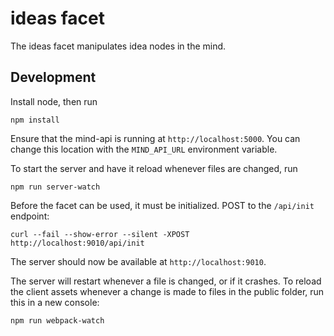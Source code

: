 # ideas facet
The ideas facet manipulates idea nodes in the mind. 

## Development

Install node, then run
```
npm install
```
 
Ensure that the mind-api is running at ```http://localhost:5000```. 
You can change this location with the ```MIND_API_URL``` environment variable.

To start the server and have it reload whenever files are changed, run
```
npm run server-watch
```

Before the facet can be used, it must be initialized. POST to the ```/api/init``` endpoint:
```
curl --fail --show-error --silent -XPOST http://localhost:9010/api/init
```

The server should now be available at ```http://localhost:9010```. 

The server will restart whenever a file is changed, or if it crashes. To reload 
the client assets whenever a change is made to files in the public folder, 
run this in a new console:
```
npm run webpack-watch
```
